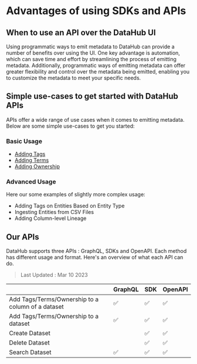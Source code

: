 # Advantages of using SDKs and APIs

## When to use an API over the DataHub UI
Using programmatic ways to emit metadata to DataHub can provide a number of benefits over using the UI. One key advantage is automation, which can save time and effort by streamlining the process of emitting metadata. Additionally, programmatic ways of emitting metadata can offer greater flexibility and control over the metadata being emitted, enabling you to customize the metadata to meet your specific needs.

## Simple use-cases to get started with DataHub APIs
APIs offer a wide range of use cases when it comes to emitting metadata. 
Below are some simple use-cases to get you started:

### Basic Usage
* [Adding Tags](./adding-tags.md)
* [Adding Terms](./adding-terms.md)
* [Adding Ownership](./adding-ownerships.md)

### Advanced Usage 
Here our some examples of slightly more complex usage:
* Adding Tags on Entities Based on Entity Type
* Ingesting Entities from CSV Files
* Adding Column-level Lineage

## Our APIs
DataHub supports three APIs : GraphQL, SDKs and OpenAPI. Each method has different usage and format. 
Here's an overview of what each API can do. 

> Last Updated : Mar 10 2023

|                                       | GraphQL | SDK | OpenAPI |
|---------------------------------------|---|---|---|
| Add Tags/Terms/Ownership to a column of a dataset | ✅ |✅|✅|
| Add Tags/Terms/Ownership to a dataset | ✅ |✅|✅|
| Create Dataset                        |   |✅| ✅        |
| Delete Dataset                        |   | ✅       | ✅  |
| Search Dataset                        | ✅ |✅| ✅  |


